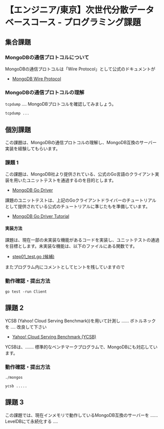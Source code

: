 # 【エンジニア/東京】次世代分散データベースコース - プログラミング課題

## 集合課題

### MongoDBの通信プロトコルについて

MongoDBの通信プロトコルは「Wire Protocol」として公式のドキュメントが

- [MongoDB Wire Protocol](https://docs.mongodb.com/manual/reference/mongodb-wire-protocol/)

### MongoDBの通信プロトコルの理解

`tcpdump` .... MongoDBプロトコルを確認してみましょう。

```
tcpdump ...
```

## 個別課題

この課題は、MongoDBの通信プロトコルの理解し、MongoDB互換のサーバー実装を経験してもらいます。

### 課題 1

この課題は、MongoDB社より提供されている、公式のGo言語のクライアント実装を用いたユニットテストを通過するのを目的とします。

- [MongoDB Go Driver](https://github.com/mongodb/mongo-go-driver)

課題のユニットテストは、上記のGoクライアントドライバーのチュートリアルとして提供されている公式のチュートリアルに準じたもを準備しています。

- [MongoDB Go Driver Tutorial](https://www.mongodb.com/blog/post/mongodb-go-driver-tutorial)

#### 実装方法

課題は、現在一部の未実装な機能があるコードを実装し、ユニットテストの通過を目標とします。未実装な機能は、以下のファイルにある関数です。

- [step01_test.go (候補)](step01_test.go)

またプログラム内にコメントとしてヒントを残していますので

### 動作確認・提出方法


```
go test -run Client
```


## 課題 2

YCSB (Yahoo! Cloud Serving Benchmark))を用いて計測し ...... ボトルネックを .... 改良して下さい

- [Yahoo! Cloud Serving Benchmark (YCSB)](https://github.com/brianfrankcooper/YCSB/wiki)

YCSBは、....... 標準的なベンチマークプログラムで、MongoDBにも対応しています。

### 動作確認・提出方法

```
./mongos

ycsb ..... 
```


## 課題 3

この課題では、現在インメモリで動作しているMongoDB互換のサーバーを ...... LevelDBにて永続化する ....

